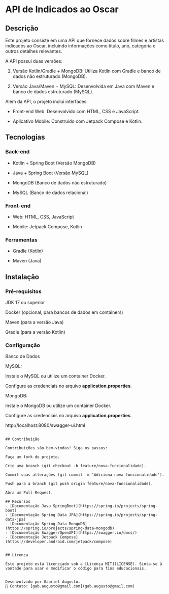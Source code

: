 # API de Indicados ao Oscar

## Descrição
Este projeto consiste em uma API que fornece dados sobre filmes e artistas indicados ao Oscar, incluindo informações como título, ano, categoria e outros detalhes relevantes.

A API possui duas versões:

1. Versão Kotlin/Gradle + MongoDB: Utiliza Kotlin com Gradle e banco de dados não estruturado (MongoDB).

2. Versão Java/Maven + MySQL: Desenvolvida em Java com Maven e banco de dados estruturado (MySQL).

Além da API, o projeto inclui interfaces:

- Front-end Web: Desenvolvido com HTML, CSS e JavaScript.

- Aplicativo Mobile: Construído com Jetpack Compose e Kotlin.

## Tecnologias

### Back-end

- Kotlin + Spring Boot (Versão MongoDB)

- Java + Spring Boot (Versão MySQL)

- MongoDB (Banco de dados não estruturado)

- MySQL (Banco de dados relacional)

### Front-end

- Web: HTML, CSS, JavaScript

- Mobile: Jetpack Compose, Kotlin

### Ferramentas

- Gradle (Kotlin)

- Maven (Java)

## Instalação

### Pré-requisitos

JDK 17 ou superior

Docker (opcional, para bancos de dados em containers)

Maven (para a versão Java)

Gradle (para a versão Kotlin)

### Configuração

Banco de Dados

MySQL:

Instale o MySQL ou utilize um container Docker.

Configure as credenciais no arquivo **application.properties**.

MongoDB:

Instale o MongoDB ou utilize um container Docker.

Configure as credenciais no arquivo **application.properties**.

http://localhost:8080/swagger-ui.html
```

## Contribuição

Contribuições são bem-vindas! Siga os passos:

Faça um fork do projeto.

Crie uma branch (git checkout -b feature/nova-funcionalidade).

Commit suas alterações (git commit -m 'Adiciona nova funcionalidade').

Push para a branch (git push origin feature/nova-funcionalidade).

Abra um Pull Request.

## Recursos
- [Documentação Java SpringBoot](https://spring.io/projects/spring-boot)
- [Documentação Spring Data JPA](https://spring.io/projects/spring-data-jpa)
- [Documentação Spring Data MongoDB](https://spring.io/projects/spring-data-mongodb)
- [Documentação Swagger/OpenAPI](https://swagger.io/docs/)
- [Documentação Jetpack Compose](https://developer.android.com/jetpack/compose)


## Licença

Este projeto está licenciado sob a [Licença MIT](LICENSE). Sinta-se à vontade para usar e modificar o código para fins educacionais.


Desenvolvido por Gabriel Augusto.
📧 Contato: [gab.augusto@gmail.com](gab.augusto@gmail.com)
